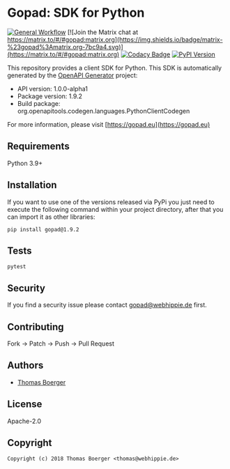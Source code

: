# Gopad: SDK for Python

[![General Workflow](https://github.com/gopad/gopad-python/actions/workflows/general.yml/badge.svg)](https://github.com/gopad/gopad-python/actions/workflows/general.yml) [![Join the Matrix chat at https://matrix.to/#/#gopad:matrix.org](https://img.shields.io/badge/matrix-%23gopad%3Amatrix.org-7bc9a4.svg)](https://matrix.to/#/#gopad:matrix.org) [![Codacy Badge](https://app.codacy.com/project/badge/Grade/0581d0652d4d4dddb3fc353f74cd9bed)](https://app.codacy.com/gh/gopad/gopad-python/dashboard?utm_source=gh&utm_medium=referral&utm_content=&utm_campaign=Badge_grade) [![PyPI Version](https://badge.fury.io/py/gopad.svg)](https://badge.fury.io/py/gopad)

This repository provides a client SDK for Python. This SDK is automatically
generated by the [OpenAPI Generator][generator] project:

-   API version: 1.0.0-alpha1
-   Package version: 1.9.2
-   Build package: org.openapitools.codegen.languages.PythonClientCodegen

For more information, please visit [https://gopad.eu](https://gopad.eu)

## Requirements

Python 3.9+

## Installation

If you want to use one of the versions released via PyPi you just need to
execute the following command within your project directory, after that you can
import it as other libraries:

```console
pip install gopad@1.9.2
```

## Tests

```console
pytest
```

## Security

If you find a security issue please contact
[gopad@webhippie.de](mailto:gopad@webhippie.de) first.

## Contributing

Fork -> Patch -> Push -> Pull Request

## Authors

-   [Thomas Boerger](https://github.com/tboerger)

## License

Apache-2.0

## Copyright

```console
Copyright (c) 2018 Thomas Boerger <thomas@webhippie.de>
```

[generator]: https://openapi-generator.tech
[setuptools]: http://pypi.python.org/pypi/setuptools
